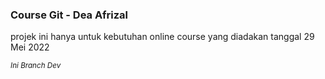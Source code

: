 ### Course Git - Dea Afrizal

<p>projek ini hanya untuk kebutuhan online course yang diadakan tanggal 29 Mei 2022</p>
<small><i>Ini Branch Dev</i></small>
